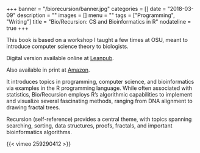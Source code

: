 +++
banner = "/biorecursion/banner.jpg"
categories = []
date = "2018-03-09"
description = ""
images = []
menu = ""
tags = ["Programming", "Writing"]
title = "Bio/Recursion: CS and Bioinformatics in R"
nodateline = true
+++


This book is based on a workshop I taught a few times at OSU, meant to introduce computer science theory to biologists. 

Digital version available online at [Leanpub](https://leanpub.com/biorecursion).

Also available in print at [Amazon](https://www.amazon.com/Bio-Recursion-Exploring-CS-Bioinformatics/dp/0692051694).

It introduces topics in programming, computer science, and bioinformatics via examples in the R programming language. While often associated with statistics, Bio/Recursion employs R’s algorithmic capabilities to implement and visualize several fascinating methods, ranging from DNA alignment to drawing fractal trees.

Recursion (self-reference) provides a central theme, with topics spanning searching, sorting, data structures, proofs, fractals, and important bioinformatics algorithms.



{{< vimeo 259290412 >}}


